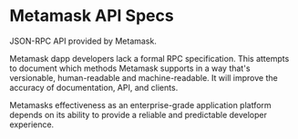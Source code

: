# Metamask API Specs

JSON-RPC API provided by Metamask.

Metamask dapp developers lack a formal RPC specification. This attempts to document which methods Metamask supports in a way that's versionable, human-readable and machine-readable. It will improve the accuracy of documentation, API, and clients.

Metamasks effectiveness as an enterprise-grade application platform depends on its ability to provide a reliable and predictable developer experience.
